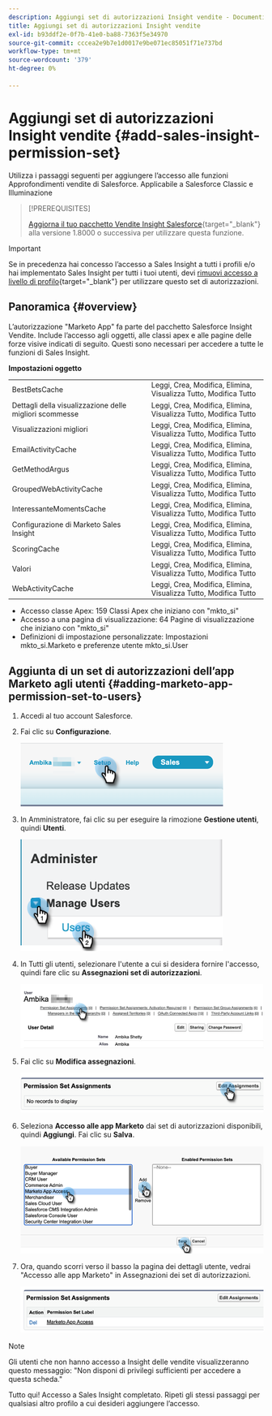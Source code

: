 ```yaml
---
description: Aggiungi set di autorizzazioni Insight vendite - Documenti Marketo - Documentazione del prodotto
title: Aggiungi set di autorizzazioni Insight vendite
exl-id: b93ddf2e-0f7b-41e0-ba88-7363f5e34970
source-git-commit: cccea2e9b7e1d0017e9be071ec85051f71e737bd
workflow-type: tm+mt
source-wordcount: '379'
ht-degree: 0%

---
```


# Aggiungi set di autorizzazioni Insight vendite {#add-sales-insight-permission-set}

Utilizza i passaggi seguenti per aggiungere l’accesso alle funzioni Approfondimenti vendite di Salesforce. Applicabile a Salesforce Classic e Illuminazione

>[!PREREQUISITES]
>
>[Aggiorna il tuo pacchetto Vendite Insight Salesforce](/help/marketo/product-docs/marketo-sales-insight/msi-for-salesforce/upgrading/upgrading-your-msi-package.md){target=&quot;_blank&quot;} alla versione 1.8000 o successiva per utilizzare questa funzione.

>[!IMPORTANT]
>
>Se in precedenza hai concesso l’accesso a Sales Insight a tutti i profili e/o hai implementato Sales Insight per tutti i tuoi utenti, devi [rimuovi accesso a livello di profilo](/help/marketo/product-docs/marketo-sales-insight/msi-for-salesforce/configuration/remove-sales-insight-access.md){target=&quot;_blank&quot;} per utilizzare questo set di autorizzazioni.

## Panoramica {#overview}

L’autorizzazione &quot;Marketo App&quot; fa parte del pacchetto Salesforce Insight Vendite. Include l’accesso agli oggetti, alle classi apex e alle pagine delle forze visive indicati di seguito. Questi sono necessari per accedere a tutte le funzioni di Sales Insight.

**Impostazioni oggetto**

<table> 
 <tbody> 
 <tr> 
   <td>BestBetsCache</td> 
   <td>Leggi, Crea, Modifica, Elimina, Visualizza Tutto, Modifica Tutto</td> 
  </tr> 
  <tr> 
   <td>Dettagli della visualizzazione delle migliori scommesse</td> 
   <td>Leggi, Crea, Modifica, Elimina, Visualizza Tutto, Modifica Tutto</td> 
  </tr> 
  <tr> 
   <td>Visualizzazioni migliori</td> 
   <td>Leggi, Crea, Modifica, Elimina, Visualizza Tutto, Modifica Tutto</td> 
  </tr> 
  <tr> 
   <td>EmailActivityCache</td> 
   <td>Leggi, Crea, Modifica, Elimina, Visualizza Tutto, Modifica Tutto</td> 
  </tr> 
  <tr> 
   <td>GetMethodArgus</td> 
   <td>Leggi, Crea, Modifica, Elimina, Visualizza Tutto, Modifica Tutto</td> 
  </tr> 
  <tr> 
   <td>GroupedWebActivityCache</td> 
   <td>Leggi, Crea, Modifica, Elimina, Visualizza Tutto, Modifica Tutto</td> 
  </tr> 
  <tr> 
   <td>InteressanteMomentsCache</td> 
   <td>Leggi, Crea, Modifica, Elimina, Visualizza Tutto, Modifica Tutto</td> 
  </tr> 
  <tr> 
   <td>Configurazione di Marketo Sales Insight</td> 
   <td>Leggi, Crea, Modifica, Elimina, Visualizza Tutto, Modifica Tutto</td> 
  </tr> 
  <tr> 
   <td>ScoringCache</td> 
   <td>Leggi, Crea, Modifica, Elimina, Visualizza Tutto, Modifica Tutto</td> 
  </tr> 
  <tr> 
   <td>Valori</td> 
   <td>Leggi, Crea, Modifica, Elimina, Visualizza Tutto, Modifica Tutto</td> 
  </tr> 
  <tr> 
   <td>WebActivityCache</td> 
   <td>Leggi, Crea, Modifica, Elimina, Visualizza Tutto, Modifica Tutto</td> 
  </tr> 
 </tbody> 
</table>

* Accesso classe Apex: 159 Classi Apex che iniziano con &quot;mkto_si&quot;
* Accesso a una pagina di visualizzazione: 64 Pagine di visualizzazione che iniziano con &quot;mkto_si&quot;
* Definizioni di impostazione personalizzate: Impostazioni mkto_si.Marketo e preferenze utente mkto_si.User

## Aggiunta di un set di autorizzazioni dell’app Marketo agli utenti {#adding-marketo-app-permission-set-to-users}

1. Accedi al tuo account Salesforce.

1. Fai clic su **Configurazione**.

   ![](assets/add-sales-insight-permission-set-1.png)

1. In Amministratore, fai clic su per eseguire la rimozione **Gestione utenti**, quindi **Utenti**.

   ![](assets/add-sales-insight-permission-set-2.png)

1. In Tutti gli utenti, selezionare l&#39;utente a cui si desidera fornire l&#39;accesso, quindi fare clic su **Assegnazioni set di autorizzazioni**.

   ![](assets/add-sales-insight-permission-set-3.png)

1. Fai clic su **Modifica assegnazioni**.

   ![](assets/add-sales-insight-permission-set-4.png)

1. Seleziona **Accesso alle app Marketo** dai set di autorizzazioni disponibili, quindi **Aggiungi**. Fai clic su **Salva**.

   ![](assets/add-sales-insight-permission-set-5.png)

1. Ora, quando scorri verso il basso la pagina dei dettagli utente, vedrai &quot;Accesso alle app Marketo&quot; in Assegnazioni dei set di autorizzazioni.

   ![](assets/add-sales-insight-permission-set-6.png)

>[!NOTE]
>
>Gli utenti che non hanno accesso a Insight delle vendite visualizzeranno questo messaggio: &quot;Non disponi di privilegi sufficienti per accedere a questa scheda.&quot;

Tutto qui! Accesso a Sales Insight completato. Ripeti gli stessi passaggi per qualsiasi altro profilo a cui desideri aggiungere l’accesso.
